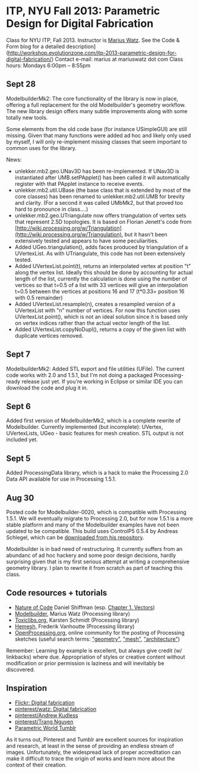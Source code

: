 # ITP, NYU Fall 2013: Parametric Design for Digital Fabrication

Class for NYU ITP, Fall 2013. Instructor is [Marius Watz](http://mariuswatz.com).
See the Code & Form blog for a detailed description](http://workshop.evolutionzone.com/itp-2013-parametric-design-for-digital-fabrication/)
Contact e-mail: marius at mariuswatz dot com
Class hours: Mondays 6:00pm – 8:55pm

## Sept 28

ModelbuilderMk2: The core functionality of the library is now in place, offering a full replacement for the old Modelbuilder's geometry workflow. The new library design offers many subtle improvements along with some totally new tools. 

Some elements from the old code base (for instance USimpleGUI) are still missing. Given that many functions were added ad hoc and likely only used by myself, I will only re-implement  missing classes that seem important to common uses for the library.

News:

- unlekker.mb2.geo.UNav3D has been re-implemented. If UNav3D is instantiated after UMB.setPApplet() has been called it will automatically register with that PApplet instance to receive events.
- unlekker.mb2.util.UBase (the base class that is extended by most of the core classes) has been renamed to unlekker.mb2.util.UMB for brevity and clarity. (For a second it was called UMbMk2, but that proved too hard to pronounce in class....)
- unlekker.mb2.geo.UTriangulate now offers triangulation of vertex sets that represent 2.5D topologies. It is based on Florian Jenett's code from [http://wiki.processing.org/w/Triangulation](http://wiki.processing.org/w/Triangulation), but it hasn't been extensively tested and appears to have some peculiarities.
- Added UGeo.triangulation(), adds faces produced by triangulation of a UVertexList. As with UTriangulate, this code has not been extensively tested.
- Added UVertexList.point(t), returns an interpolated vertex at position "t" along the vertex list. Ideally this should be done by accounting for actual length of the list, currently the calculation is done using the number of vertices so that t=0.5 of a list with 33 vertices will give an interpolation t=0.5 between the vertices at positions 16 and 17 (t*0.33= position 16 with 0.5 remainder)
- Added UVertexList.resample(n), creates a resampled version of a UVertexList with "n" number of vertices. For now this function uses UVertexList.point(), which is not an ideal solution since it is based only on vertex indices rather than the actual vector length of the list.
- Added UVertexList.copyNoDupl(), returns a copy of the given list with duplicate vertices removed.

## Sept 7

ModelbuilderMk2: Added STL export and file utilities (UFile). The current code works with 2.0 and 1.5.1, but I'm not doing a packaged Processing-ready release just yet. If you're working in Eclipse or similar IDE you can download the code and plug it in.

## Sept 6

Added first version of ModelbuilderMk2, which is a complete rewrite of Modelbuilder. Currently implemented (but incomplete): UVertex, UVertexLists, UGeo - basic features for mesh creation. STL output is not included yet.

## Sept 5

Added ProcessingData library, which is a hack to make the Processing 2.0 Data API available for use in Processing 1.5.1.

## Aug 30 

Posted code for Modelbuilder-0020, which is compatible with Processing 1.5.1. We will eventually migrate to Processing 2.0, but for now 1.5.1 is a more stable platform and many of the Modelbuilder examples have not been updated to be compatible. This build uses ControlP5 0.5.4 by Andreas Schlegel, which can be [downloaded from his repository](https://code.google.com/p/controlp5/downloads/detail?name=controlP5_0.5.4.zip&can=2&q=).

Modelbuilder is in bad need of restructuring. It currently suffers from an abundanc of ad hoc hackery and some poor design decisions, hardly surprising given that is my first serious attempt at writing a comprehensive geometry library. I plan to rewrite it from scratch as part of teaching this class.


## Code resources + tutorials

+ [Nature of Code](http://natureofcode.com/) Daniel Shiffman (esp. [Chapter 1. Vectors](http://natureofcode.com/book/chapter-1-vectors/))
+ [Modelbuilder](https://github.com/mariuswatz/modelbuilder), Marius Watz (Processing library)
+ [Toxiclibs.org,](http://toxiclibs.org/) Karsten Schmidt (Processing library)
+ [Hemesh,](http://hemesh.wblut.com/) Frederik Vanhoutte (Processing library)
+ [OpenProcessing.org,](http://www.openprocessing.org/) online community for the posting of Processing sketches (useful search terms: ["geometry"](http://www.openprocessing.org/search/?q=geometry), ["mesh"](http://www.openprocessing.org/search/?q=geometry), ["architecture"](http://www.openprocessing.org/search/?q=architecture))

Remember: Learning by example is excellent, but always give credit (w/ linkbacks) where due. Appropriation of styles or creative content without modification or prior permission is laziness and will inevitably be discovered.

## Inspiration

+ [Flickr: Digital fabrication](http://www.flickr.com/groups/digitalfabrication/)
+ [pinterest/watz: Digital fabrication](http://pinterest.com/watzmarius/digital-fabrication/)
+ [pinterest/Andrew Kudless](http://pinterest.com/matsys/computational-design/)
+ [pinterest/Trang Nguyen](http://pinterest.com/trangng/texture-materiality/)
+ [Parametric World Tumblr](http://parametricworld.tumblr.com/)

As it turns out, Pinterest and Tumblr are excellent sources for inspiration and research, at least in the sense of providing an endless stream of images. Unfortunately, the widespread lack of proper accreditation can make it difficult to trace the origin of works and learn more about the context of their creation.
